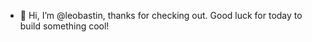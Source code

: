 - 👋 Hi, I’m @leobastin, thanks for checking out. Good luck for today to build something cool!
<!---
leobastin/leobastin is a ✨ special ✨ repository because its `README.md` (this file) appears on your GitHub profile.
You can click the Preview link to take a look at your changes.
--->
